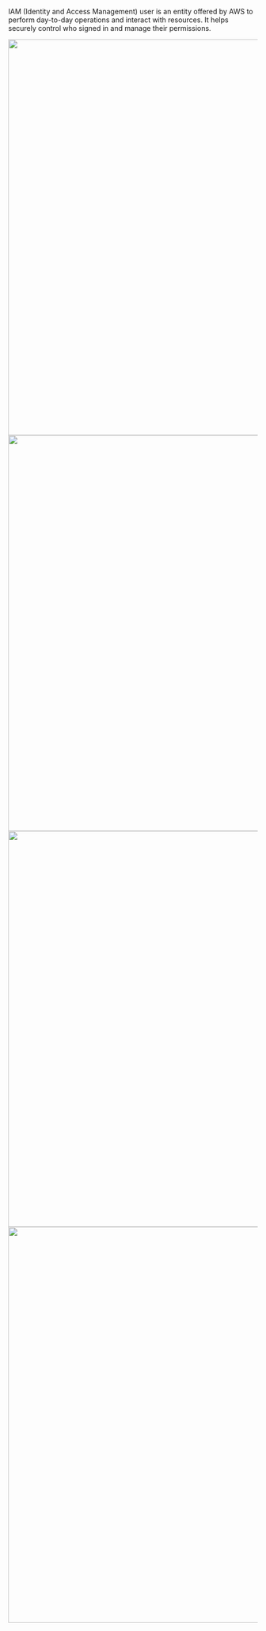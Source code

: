 IAM (Identity and Access Management) user is an entity offered by AWS to perform day-to-day operations and interact with resources. It helps securely control who signed in and manage their permissions.

<img width="800" src="https://github.com/AhilyaK/aws-docs/assets/26397706/2fecbede-4a6d-49c5-b7f1-3fd0c8202ee7">


<img width="800" src="https://github.com/AhilyaK/aws-docs/assets/26397706/5d0c9517-082c-45a6-a16e-2622c87822ed">

<img width="800" src="https://github.com/AhilyaK/aws-docs/assets/26397706/f91cc61a-7e11-4dd9-ba2a-9d4aeba26434">


<img width="800" src="https://github.com/AhilyaK/aws-docs/assets/26397706/5b901638-c128-4447-a442-96be6920d9b5">

